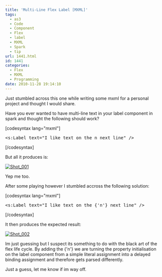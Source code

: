 ```yaml
---
title: 'Multi-Line Flex Label [MXML]'
tags:
  - as3
  - Code
  - Component
  - Flex
  - label
  - MXML
  - Spark
  - tip
url: 1441.html
id: 1441
categories:
  - Flex
  - MXML
  - Programming
date: 2010-11-28 19:14:10
---
```


Just stumbled across this one while writing some mxml for a personal project and thought I would share.

Have you ever wanted to have multi-line text in your label component in spark and thought the following should work?

[codesyntax lang="mxml"]
<pre>&lt;s:Label text="I like text on the n next line" /&gt;</pre>
[/codesyntax]

But all it produces is:

[![](https://mikecann.co.uk/wp-content/uploads/2010/11/Shot_001.png "Shot_001")](https://mikecann.co.uk/wp-content/uploads/2010/11/Shot_001.png)

Yep me too.

After some playing however I stumbled accross the following solution:

[codesyntax lang="mxml"]
<pre>&lt;s:Label text="I like text on the {'n'} next line" /&gt;</pre>
[/codesyntax]

It then produces the expected result:

[![](https://mikecann.co.uk/wp-content/uploads/2010/11/Shot_0021.png "Shot_002")](https://mikecann.co.uk/wp-content/uploads/2010/11/Shot_0021.png)

Im just guessing but I suspect its something to do with the black art of the flex life cycle. By adding the {'n'} we are turning the property initialisation on the label component from a simple literal assignment into a delayed binding assignment and therefore gets parsed differently.

Just a guess, let me know if im way off.